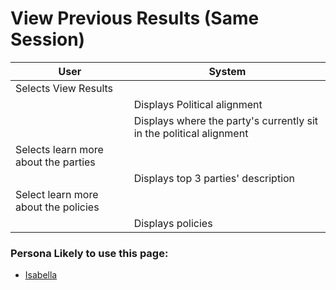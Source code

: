 # View Previous Results (Same Session)

| User                                      | System                       |
| ---------------------------------------- | ----------------------------------------- |
| Selects View Results | |
| | Displays Political alignment|
| | Displays where the party's currently sit in the political alignment|
| Selects learn more about the parties| |
| | Displays top 3 parties' description|
| Select learn more about the policies| |
| | Displays policies|

### Persona Likely to use this page:
- [Isabella](Personas/Isabella.md)<br>
